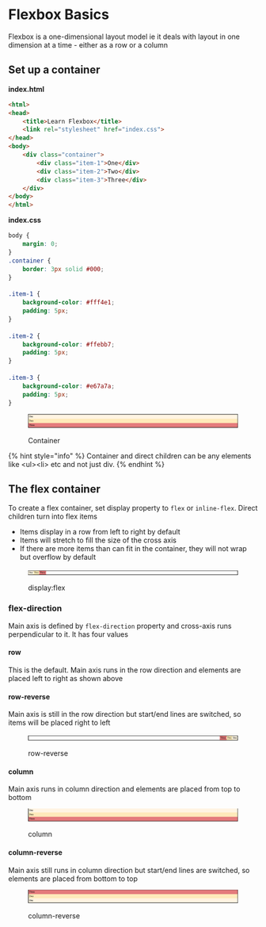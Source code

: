 # Flexbox Basics

Flexbox is a one-dimensional layout model ie it deals with layout in one dimension at a time - either as a row or a column

## Set up a container

**index.html**

```html
<html>
<head>
    <title>Learn Flexbox</title>
    <link rel="stylesheet" href="index.css">
</head>
<body>
    <div class="container">
        <div class="item-1">One</div>
        <div class="item-2">Two</div>
        <div class="item-3">Three</div>
    </div>
</body>
</html>
```

**index.css**

```css
body {
    margin: 0;
}
.container {
    border: 3px solid #000;
}

.item-1 {
    background-color: #fff4e1;
    padding: 5px;
}

.item-2 {
    background-color: #ffebb7;
    padding: 5px;
}

.item-3 {
    background-color: #e67a7a;
    padding: 5px;
}
```

<figure><img src="../.gitbook/assets/container-setup.png" alt=""><figcaption><p>Container</p></figcaption></figure>

{% hint style="info" %}
Container and direct children can be any elements like \<ul>\<li> etc and not just div.&#x20;
{% endhint %}

## The flex container

To create a flex container, set display property to `flex` or `inline-flex`. Direct children turn into flex items

* Items display in a row from left to right by default
* Items will stretch to fill the size of the cross axis
* If there are more items than can fit in the container, they will not wrap but overflow by default

<figure><img src="../.gitbook/assets/flex-container.png" alt=""><figcaption><p>display:flex</p></figcaption></figure>

### flex-direction

Main axis is defined by `flex-direction` property and cross-axis runs perpendicular to it. It has four values

#### row

This is the default. Main axis runs in the row direction and elements are placed left to right as shown above

#### row-reverse

Main axis is still in the row direction but start/end lines are switched, so items will be placed right to left

<figure><img src="../.gitbook/assets/row-reverse.png" alt=""><figcaption><p>row-reverse</p></figcaption></figure>

#### column

Main axis runs in column direction and elements are placed from top to bottom

<figure><img src="../.gitbook/assets/column.png" alt=""><figcaption><p>column</p></figcaption></figure>

#### column-reverse

Main axis still runs in column direction but start/end lines are switched, so elements are placed from bottom to top

<figure><img src="../.gitbook/assets/column-reverse.png" alt=""><figcaption><p>column-reverse</p></figcaption></figure>

